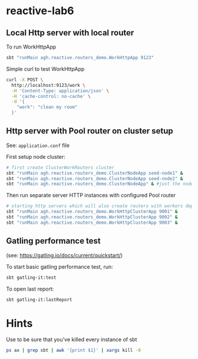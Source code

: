 # reactive-lab6

## Local Http server with local router
To run WorkHttpApp
```bash
sbt "runMain agh.reactive.routers_demo.WorkHttpApp 9123"
```

Simple curl to test WorkHttpApp
```bash
curl -X POST \
  http://localhost:9123/work \
  -H 'Content-Type: application/json' \
  -H 'cache-control: no-cache' \
  -d '{
	"work": "clean my room"
  }'
```

## Http server with Pool router on cluster setup

See: `application.conf` file

First setup node cluster:
```bash
# first create ClusterWorkRouters cluster
sbt "runMain agh.reactive.routers_demo.ClusterNodeApp seed-node1" &
sbt "runMain agh.reactive.routers_demo.ClusterNodeApp seed-node2" &
sbt "runMain agh.reactive.routers_demo.ClusterNodeApp" & #just the node on random port
```

Then run separate server HTTP instances with configured Pool router
```bash
# starting http servers which will also create routers with workers deployed on previously configured cluster
sbt "runMain agh.reactive.routers_demo.WorkHttpClusterApp 9001" &
sbt "runMain agh.reactive.routers_demo.WorkHttpClusterApp 9002" &
sbt "runMain agh.reactive.routers_demo.WorkHttpClusterApp 9003" &
```

## Gatling performance test

(see: https://gatling.io/docs/current/quickstart/)

To start basic gatling performance test, run:
```bash
sbt gatling-it:test
```

To open last report:
```bash
sbt gatling-it:lastReport
```

# Hints

Use to be sure that you've killed every instance of sbt
```bash
ps ax | grep sbt | awk '{print $1}' | xargs kill -9
```


